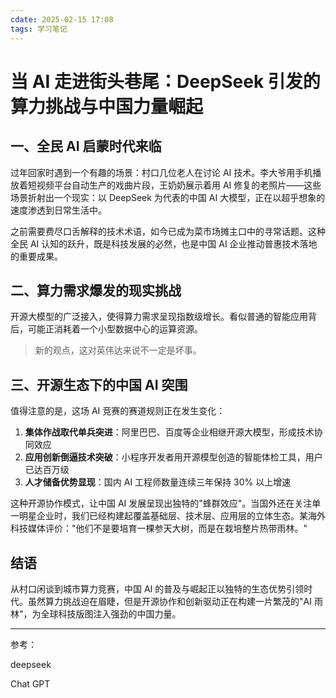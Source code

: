 ```yaml
---
cdate: 2025-02-15 17:08
tags: 学习笔记 
---
```


# 当 AI 走进街头巷尾：DeepSeek 引发的算力挑战与中国力量崛起

## 一、全民 AI 启蒙时代来临

过年回家时遇到一个有趣的场景：村口几位老人在讨论 AI 技术。李大爷用手机播放着短视频平台自动生产的戏曲片段，王奶奶展示着用 AI 修复的老照片——这些场景折射出一个现实：以 DeepSeek 为代表的中国 AI 大模型，正在以超乎想象的速度渗透到日常生活中。

之前需要费尽口舌解释的技术术语，如今已成为菜市场摊主口中的寻常话题。这种全民 AI 认知的跃升，既是科技发展的必然，也是中国 AI 企业推动普惠技术落地的重要成果。

## 二、算力需求爆发的现实挑战

开源大模型的广泛接入，使得算力需求呈现指数级增长。看似普通的智能应用背后，可能正消耗着一个小型数据中心的运算资源。

> 新的观点，这对英伟达来说不一定是坏事。

## 三、开源生态下的中国 AI 突围

值得注意的是，这场 AI 竞赛的赛道规则正在发生变化：

1. **集体作战取代单兵突进**：阿里巴巴、百度等企业相继开源大模型，形成技术协同效应
2. **应用创新倒逼技术突破**：小程序开发者用开源模型创造的智能体检工具，用户已达百万级
3. **人才储备优势显现**：国内 AI 工程师数量连续三年保持 30% 以上增速

这种开源协作模式，让中国 AI 发展呈现出独特的"蜂群效应"。当国外还在关注单一明星企业时，我们已经构建起覆盖基础层、技术层、应用层的立体生态。某海外科技媒体评价："他们不是要培育一棵参天大树，而是在栽培整片热带雨林。"

## 结语

从村口闲谈到城市算力竞赛，中国 AI 的普及与崛起正以独特的生态优势引领时代。虽然算力挑战迫在眉睫，但是开源协作和创新驱动正在构建一片繁茂的"AI 雨林"，为全球科技版图注入强劲的中国力量。

---

参考：

deepseek

Chat GPT